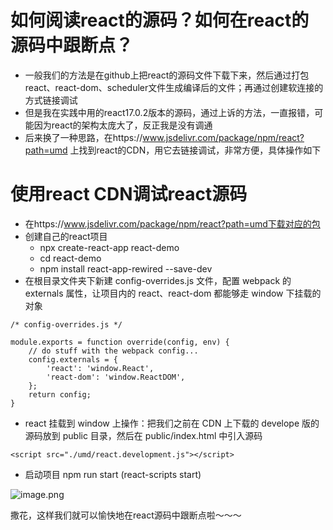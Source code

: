 # 如何阅读react的源码？如何在react的源码中跟断点？
- 一般我们的方法是在github上把react的源码文件下载下来，然后通过打包react、react-dom、scheduler文件生成编译后的文件；再通过创建软连接的方式链接调试
- 但是我在实践中用的react17.0.2版本的源码，通过上诉的方法，一直报错，可能因为react的架构太庞大了，反正我是没有调通
- 后来换了一种思路，在https://www.jsdelivr.com/package/npm/react?path=umd 上找到react的CDN，用它去链接调试，非常方便，具体操作如下
# 使用react CDN调试react源码
- 在https://www.jsdelivr.com/package/npm/react?path=umd下载对应的包
- 创建自己的react项目
  - npx create-react-app react-demo
  - cd react-demo
  - npm install react-app-rewired --save-dev
- 在根目录文件夹下新建 config-overrides.js 文件，配置 webpack 的 externals 属性，让项目内的 react、react-dom 都能够走 window 下挂载的对象
```
/* config-overrides.js */

module.exports = function override(config, env) {
    // do stuff with the webpack config...
    config.externals = {
        'react': 'window.React',
        'react-dom': 'window.ReactDOM',
    };
    return config;
}
```
- react 挂载到 window 上操作：把我们之前在 CDN 上下载的 develope 版的源码放到 public 目录，然后在 public/index.html 中引入源码
```
<script src="./umd/react.development.js"></script>
```
- 启动项目 npm run start (react-scripts start)

![image.png](http://ww1.sinaimg.cn/large/006SZA09ly1gtviavooslj61pg108b0t02.jpg)

撒花，这样我们就可以愉快地在react源码中跟断点啦～～～




